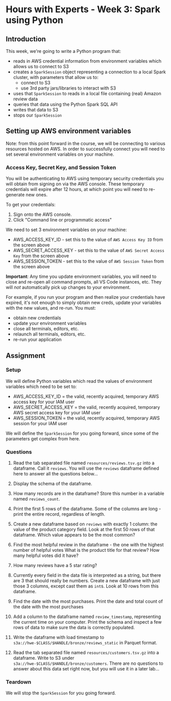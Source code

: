 # Hours with Experts - Week 3: Spark using Python

## Introduction

This week, we're going to write a Python program that:

   * reads in AWS credential information from environment variables which allows us to connect to S3
   * creates a `SparkSession` object representing a connection to a local Spark cluster, with parameters that allow us to:
      * connect to S3
      * use 3rd party jars/libraries to interact with S3
   * uses that `SparkSession` to reads in a local file containing (real) Amazon review data
   * queries that data using the Python Spark SQL API
   * writes that data to S3
   * stops our `SparkSession`

## Setting up AWS environment variables

Note: from this point forward in the course, we will be connecting to various resources hosted on AWS. In order to successfully connect you will need to set several environment variables on your machine.

### Access Key, Secret Key, and Session Token

You will be authenticating to AWS using temporary security credentials you will obtain from signing on via the AWS console. These temporary credentials will expire after 12 hours, at which point you will need to re-generate new ones.

To get your credentials:

1. Sign onto the AWS console.
2. Click "Command line or programmatic access"

We need to set 3 environment variables on your machine:
   * AWS_ACCESS_KEY_ID - set this to the value of `AWS Access Key ID` from the screen above
   * AWS_SECRET_ACCESS_KEY - set this to the value of `AWS Secret Access Key` from the screen above
   * AWS_SESSION_TOKEN - set this to the value of `AWS Session Token` from the screen above

**Important**: Any time you update environment variables, you will need to close and re-open all command prompts, all VS Code instances, etc. They will *not* automatically pick up changes to your environment.

For example, if you run your program and then realize your credentials have expired, it's not enough to simply obtain new creds, update your variables with the new values, and re-run. You must:
   * obtain new credentials
   * update your environment variables
   * close all terminals, editors, etc.
   * relaunch all terminals, editors, etc.
   * re-run your application

## Assignment

### Setup

We will define Python variables which read the values of environment variables which need to be set to:
   * AWS_ACCESS_KEY_ID = the valid, recently acquired, temporary AWS access key for your IAM user
   * AWS_SECRET_ACCESS_KEY = the valid, recently acquired, temporary AWS secret access key for your IAM user
   * AWS_SESSION_TOKEN = the valid, recently acquired, temporary AWS session for your IAM user

We will define the `SparkSession` for you going forward, since some of the parameters get complex from here.

### Questions

1. Read the tab separated file named `resources/reviews.tsv.gz` into a dataframe. Call it `reviews`. You will use the `reviews` dataframe defined here to answer all the questions below...

2. Display the schema of the dataframe.

3. How many records are in the dataframe? Store this number in a variable named `reviews_count`.

4. Print the first 5 rows of the dataframe. Some of the columns are long - print the entire record, regardless of length.

5. Create a new dataframe based on `reviews` with exactly 1 column: the value of the product category field. Look at the first 50 rows of that dataframe. Which value appears to be the most common?

6. Find the most helpful review in the dataframe - the one with the highest number of helpful votes What is the product title for that review? How many helpful votes did it have?

7. How many reviews have a 5 star rating?

8. Currently every field in the data file is interpreted as a string, but there are 3 that should really be numbers. Create a new dataframe with just those 3 columns, except cast them as `int`s. Look at 10 rows from this dataframe.

9. Find the date with the most purchases. Print the date and total count of the date with the most purchases

10. Add a column to the dataframe named `review_timestamp`, representing the current time on your computer. Print the schema and inspect a few rows of data to make sure the data is correctly populated.

11. Write the dataframe with load timestamp to `s3a://hwe-$CLASS/$HANDLE/bronze/reviews_static` in Parquet format.

12. Read the tab separated file named `resources/customers.tsv.gz` into a dataframe. Write to S3 under `s3a://hwe-$CLASS/$HANDLE/bronze/customers`. There are no questions to answer about this data set right now, but you will use it in a later lab...

### Teardown
We will stop the `SparkSession` for you going forward.
